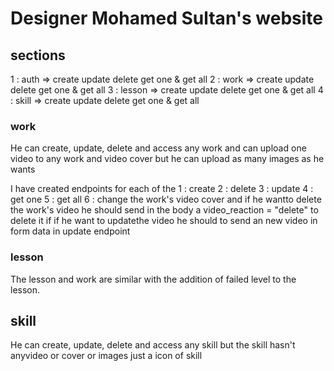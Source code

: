 # Designer Mohamed Sultan's website

## sections

1 : auth => create update delete get one & get all
2 : work => create update delete get one & get all
3 : lesson => create update delete get one & get all
4 : skill => create update delete get one & get all

### work

He can create, update, delete and access any work and can upload one video to any work and video cover but he can upload as many images as he wants

I have created endpoints for each of the
1 : create
2 : delete
3 : update
4 : get one
5 : get all
6 : change the work's video cover
and if he wantto delete the work's video he should send in the body a video_reaction = "delete" to delete it if if he want to updatethe video he should to send an new video in form data in update endpoint

### lesson

The lesson and work are similar with the addition of failed level to the lesson.

## skill

He can create, update, delete and access any skill but the skill hasn't anyvideo or cover or images just a icon of skill
